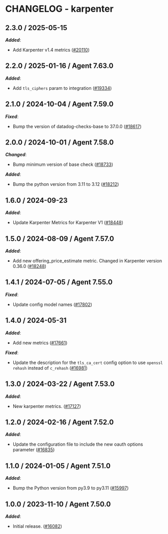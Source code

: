 # CHANGELOG - karpenter

<!-- towncrier release notes start -->

## 2.3.0 / 2025-05-15

***Added***:

* Add Karpenter v1.4 metrics ([#20110](https://github.com/DataDog/integrations-core/pull/20110))

## 2.2.0 / 2025-01-16 / Agent 7.63.0

***Added***:

* Add `tls_ciphers` param to integration ([#19334](https://github.com/DataDog/integrations-core/pull/19334))

## 2.1.0 / 2024-10-04 / Agent 7.59.0

***Fixed***:

* Bump the version of datadog-checks-base to 37.0.0 ([#18617](https://github.com/DataDog/integrations-core/pull/18617))

## 2.0.0 / 2024-10-01 / Agent 7.58.0

***Changed***:

* Bump minimum version of base check ([#18733](https://github.com/DataDog/integrations-core/pull/18733))

***Added***:

* Bump the python version from 3.11 to 3.12 ([#18212](https://github.com/DataDog/integrations-core/pull/18212))

## 1.6.0 / 2024-09-23

***Added***:

* Update Karpenter Metrics for Karpenter V1 ([#18448](https://github.com/DataDog/integrations-core/pull/18448))

## 1.5.0 / 2024-08-09 / Agent 7.57.0

***Added***:

* Add new offering_price_estimate metric. Changed in Karpenter version 0.36.0 ([#18248](https://github.com/DataDog/integrations-core/pull/18248))

## 1.4.1 / 2024-07-05 / Agent 7.55.0

***Fixed***:

* Update config model names ([#17802](https://github.com/DataDog/integrations-core/pull/17802))

## 1.4.0 / 2024-05-31

***Added***:

* Add new metrics ([#17661](https://github.com/DataDog/integrations-core/pull/17661))

***Fixed***:

* Update the description for the `tls_ca_cert` config option to use `openssl rehash` instead of `c_rehash` ([#16981](https://github.com/DataDog/integrations-core/pull/16981))

## 1.3.0 / 2024-03-22 / Agent 7.53.0

***Added***:

* New karpenter metrics. ([#17127](https://github.com/DataDog/integrations-core/pull/17127))

## 1.2.0 / 2024-02-16 / Agent 7.52.0

***Added***:

* Update the configuration file to include the new oauth options parameter ([#16835](https://github.com/DataDog/integrations-core/pull/16835))

## 1.1.0 / 2024-01-05 / Agent 7.51.0

***Added***:

* Bump the Python version from py3.9 to py3.11 ([#15997](https://github.com/DataDog/integrations-core/pull/15997))

## 1.0.0 / 2023-11-10 / Agent 7.50.0

***Added***:

* Initial release. ([#16082](https://github.com/DataDog/integrations-core/pull/16082))
